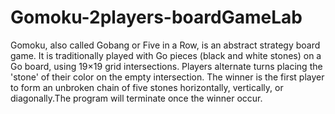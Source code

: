 # Gomoku-2players-boardGameLab
Gomoku, also called Gobang or Five in a Row, is an abstract strategy board game. It is traditionally played with Go pieces (black and white stones) on a Go board, using 19×19 grid intersections.
Players alternate turns placing the 'stone' of their color on the empty intersection. The winner is the first player to form an unbroken chain of five stones horizontally, vertically, or diagonally.The program will terminate once the winner occur.
